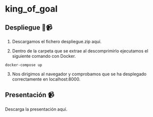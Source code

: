 # king_of_goal

## Despliegue 🚀📹

1) Descargamos el fichero despliegue.zip aquí.

2) Dentro de la carpeta que se extrae al descomprimirlo ejecutamos el siguiente comando con Docker.

```
docker-compose up
```

3) Nos dirigimos al navegador y comprobamos que se ha desplegado correctamente en localhost:8000.

## Presentación 📹

Descarga la presentación aquí.
